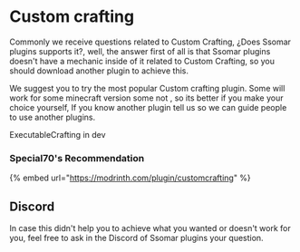 # Custom crafting

Commonly we receive questions related to Custom Crafting, ¿Does Ssomar plugins supports it?, well, the answer first of all is that Ssomar plugins doesn't have a mechanic inside of it related to Custom Crafting, so you should download another plugin to achieve this.

We suggest you to try the most popular Custom crafting plugin. Some will work for some minecraft version some not , so its better if you make your choice yourself, If you know another plugin tell us so we can guide people to use another plugins.

ExecutableCrafting in dev

### Special70's Recommendation

\{% embed url="https://modrinth.com/plugin/customcrafting" %\}

## Discord

In case this didn't help you to achieve what you wanted or doesn't work for you, feel free to ask in the Discord of Ssomar plugins your question.
